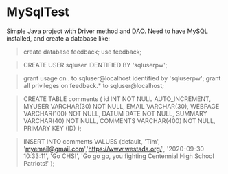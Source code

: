 # MySqlTest

Simple Java project with Driver method and DAO. Need to have MySQL installed, and create a database like:

> create database feedback;
> use feedback;

> CREATE USER sqluser IDENTIFIED BY 'sqluserpw';

> grant usage on *.* to sqluser@localhost identified by 'sqluserpw';
> grant all privileges on feedback.* to sqluser@localhost;

> CREATE TABLE comments (
        id INT NOT NULL AUTO_INCREMENT,
        MYUSER VARCHAR(30) NOT NULL,
        EMAIL VARCHAR(30),
        WEBPAGE VARCHAR(100) NOT NULL,
        DATUM DATE NOT NULL,
        SUMMARY VARCHAR(40) NOT NULL,
        COMMENTS VARCHAR(400) NOT NULL,
        PRIMARY KEY (ID)
    );

> INSERT INTO comments VALUES (default, 'Tim', 'myemail@gmail.com','https://www.westada.org/', '2020-09-30 10:33:11', 'Go CHS!', 'Go go go, you fighting Centennial High School Patriots!' );
